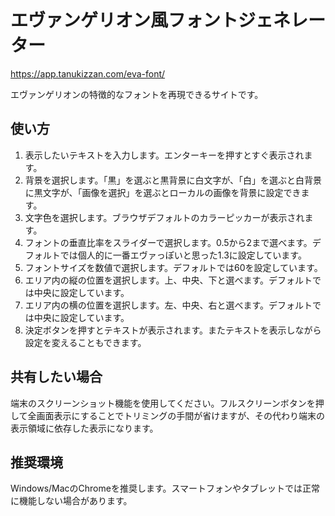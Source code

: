 # エヴァンゲリオン風フォントジェネレーター

https://app.tanukizzan.com/eva-font/

エヴァンゲリオンの特徴的なフォントを再現できるサイトです。

## 使い方

1. 表示したいテキストを入力します。エンターキーを押すとすぐ表示されます。
2. 背景を選択します。「黒」を選ぶと黒背景に白文字が、「白」を選ぶと白背景に黒文字が、「画像を選択」を選ぶとローカルの画像を背景に設定できます。
3. 文字色を選択します。ブラウザデフォルトのカラーピッカーが表示されます。
4. フォントの垂直比率をスライダーで選択します。0.5から2まで選べます。デフォルトでは個人的に一番エヴァっぽいと思った1.3に設定しています。
5. フォントサイズを数値で選択します。デフォルトでは60を設定しています。
6. エリア内の縦の位置を選択します。上、中央、下と選べます。デフォルトでは中央に設定しています。
7. エリア内の横の位置を選択します。左、中央、右と選べます。デフォルトでは中央に設定しています。
8. 決定ボタンを押すとテキストが表示されます。またテキストを表示しながら設定を変えることもできます。

## 共有したい場合

端末のスクリーンショット機能を使用してください。フルスクリーンボタンを押して全画面表示にすることでトリミングの手間が省けますが、その代わり端末の表示領域に依存した表示になります。

## 推奨環境

Windows/MacのChromeを推奨します。スマートフォンやタブレットでは正常に機能しない場合があります。